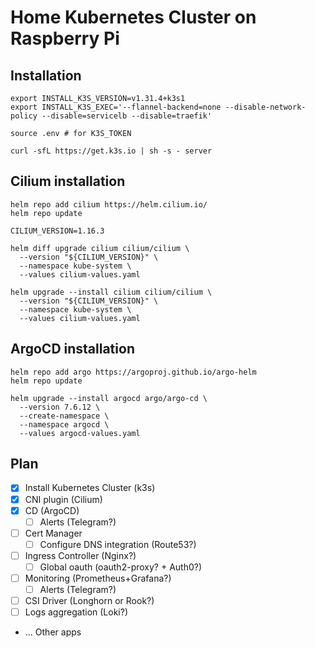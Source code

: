 # Home Kubernetes Cluster on Raspberry Pi

## Installation

```shell
export INSTALL_K3S_VERSION=v1.31.4+k3s1
export INSTALL_K3S_EXEC='--flannel-backend=none --disable-network-policy --disable=servicelb --disable=traefik'

source .env # for K3S_TOKEN

curl -sfL https://get.k3s.io | sh -s - server
```

## Cilium installation

```shell
helm repo add cilium https://helm.cilium.io/
helm repo update

CILIUM_VERSION=1.16.3

helm diff upgrade cilium cilium/cilium \
  --version "${CILIUM_VERSION}" \
  --namespace kube-system \
  --values cilium-values.yaml

helm upgrade --install cilium cilium/cilium \
  --version "${CILIUM_VERSION}" \
  --namespace kube-system \
  --values cilium-values.yaml
```

## ArgoCD installation

```shell
helm repo add argo https://argoproj.github.io/argo-helm
helm repo update

helm upgrade --install argocd argo/argo-cd \
  --version 7.6.12 \
  --create-namespace \
  --namespace argocd \
  --values argocd-values.yaml
```

## Plan

- [x] Install Kubernetes Cluster (k3s)
- [x] CNI plugin (Cilium)
- [x] CD (ArgoCD)
    - [ ] Alerts (Telegram?)
- [ ] Cert Manager
    - [ ] Configure DNS integration (Route53?)
- [ ] Ingress Controller (Nginx?)
    - [ ] Global oauth (oauth2-proxy? + Auth0?)
- [ ] Monitoring (Prometheus+Grafana?)
    - [ ] Alerts (Telegram?)
- [ ] CSI Driver (Longhorn or Rook?)
- [ ] Logs aggregation (Loki?)
- ... Other apps
